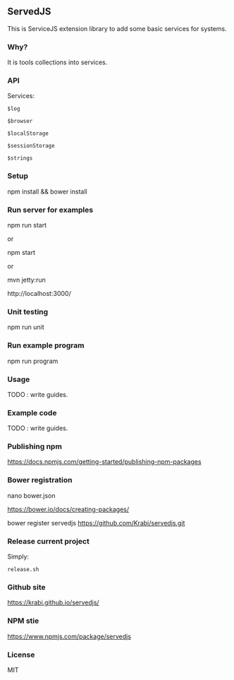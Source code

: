## ServedJS

This is ServiceJS extension library to add some basic services for systems.

### Why?

It is tools collections into services.

### API

Services:

    $log

    $browser

    $localStorage

    $sessionStorage

    $strings

### Setup

npm install && bower install

### Run server for examples

npm run start

or

npm start

or

mvn jetty:run

http://localhost:3000/

### Unit testing

npm run unit

### Run example program

npm run program

### Usage

TODO : write guides.

### Example code

TODO : write guides.

### Publishing npm

https://docs.npmjs.com/getting-started/publishing-npm-packages

### Bower registration

nano bower.json

https://bower.io/docs/creating-packages/

bower register servedjs https://github.com/Krabi/servedjs.git

### Release current project

Simply:

    release.sh

### Github site

https://krabi.github.io/servedjs/

### NPM stie

https://www.npmjs.com/package/servedjs

### License

MIT
